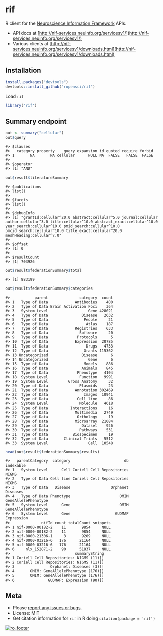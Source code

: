 rif
=========



R client for the [Neuroscience Information Framework](http://www.neuinfo.org/) APIs.

* API docs at [http://nif-services.neuinfo.org/servicesv1/](http://nif-services.neuinfo.org/servicesv1/)
* Various clients at [http://nif-services.neuinfo.org/servicesv1/downloads.html](http://nif-services.neuinfo.org/servicesv1/downloads.html)

## Installation


```r
install.packages("devtools")
devtools::install_github("ropensci/rif")
```

Load `rif`


```r
library('rif')
```

## Summary endpoint


```r
out <- summary("cellular")
out$query
```

```
#> $clauses
#>   category property    query expansion id quoted require forbid
#> 1       NA       NA cellular      NULL NA  FALSE   FALSE  FALSE
#> 
#> $operator
#> [1] "AND"
```

```r
out$result$literatureSummary
```

```
#> $publications
#> list()
#> 
#> $facets
#> list()
#> 
#> $debugInfo
#> [1] "grantId:cellular^20.0 abstract:cellular^5.0 journal:cellular author:cellular^3.0 title:cellular^10.0 abstract_exact:cellular^10.0 year_search:cellular^10.0 pmid_search:cellular^10.0 pmcid_search:cellular^10.0 title_exact:cellular^20.0 meshHeading:cellular^7.0"
#> 
#> $offset
#> [1] 0
#> 
#> $resultCount
#> [1] 703926
```

```r
out$result$federationSummary$total
```

```
#> [1] 883199
```

```r
out$result$federationSummary$categories
```

```
#>           parent              category  count
#> 1   Type of Data            Antibodies    400
#> 2   Type of Data Brain Activation Foci    364
#> 3   System Level                  Gene 428021
#> 4   Type of Data               Disease   2632
#> 5   Type of Data                People     21
#> 6   Type of Data                 Atlas    187
#> 7   Type of Data            Registries    633
#> 8   Type of Data              Software     20
#> 9   Type of Data             Protocols      5
#> 10  Type of Data            Expression  20785
#> 11  Type of Data                 Drugs   4733
#> 12  Type of Data                Grants 115362
#> 13 Uncategorized               Disease      6
#> 14 Uncategorized                  Gene      6
#> 15  Type of Data                Models    886
#> 16  Type of Data               Animals    845
#> 17  Type of Data             Phenotype   4104
#> 18  System Level              Function   9991
#> 19  System Level         Gross Anatomy     32
#> 20  Type of Data              Plasmids     23
#> 21  Type of Data            Annotation 302469
#> 22  Type of Data                Images  10941
#> 23  Type of Data             Cell line     86
#> 24  System Level              Molecule   4618
#> 25  Type of Data          Interactions     16
#> 26  Type of Data            Multimedia   2749
#> 27  Type of Data             Orthology     19
#> 28  Type of Data            Microarray  21084
#> 29  Type of Data               Dataset    926
#> 30  Type of Data              Pathways    531
#> 31  Type of Data           Biospecimen     19
#> 32  Type of Data       Clinical Trials   5512
#> 33  System Level                  Cell  10548
```

```r
head(out$result$federationSummary$results)
```

```
#>   parentCategory  category                        db           indexable
#> 1   System Level      Cell Coriell Cell Repositories               NIGMS
#> 2   Type of Data Cell line Coriell Cell Repositories               NIGMS
#> 3   Type of Data   Disease                  Orphanet            Diseases
#> 4   Type of Data Phenotype                      OMIM GeneAllelePhenotype
#> 5   System Level      Gene                      OMIM GeneAllelePhenotype
#> 6   System Level      Gene                    GUDMAP          Expression
#>              nifId count totalCount snippets
#> 1 nif-0000-00182-2    11       9854     NULL
#> 2 nif-0000-00182-2    11       9854     NULL
#> 3 nif-0000-21306-1     3       9209     NULL
#> 4 nif-0000-03216-6   176      21164     NULL
#> 5 nif-0000-03216-6   176      21164     NULL
#> 6     nlx_152871-2    90      51837     NULL
#>                             summaryString
#> 1 Coriell Cell Repositories: NIGMS (11)[]
#> 2 Coriell Cell Repositories: NIGMS (11)[]
#> 3                Orphanet: Diseases (3)[]
#> 4       OMIM: GeneAllelePhenotype (176)[]
#> 5       OMIM: GeneAllelePhenotype (176)[]
#> 6               GUDMAP: Expression (90)[]
```

## Meta

* Please [report any issues or bugs](https://github.com/ropensci/rif/issues).
* License: MIT
* Get citation information for `rif` in R doing `citation(package = 'rif')`

[![ro_footer](http://ropensci.org/public_images/github_footer.png)](http://ropensci.org)

